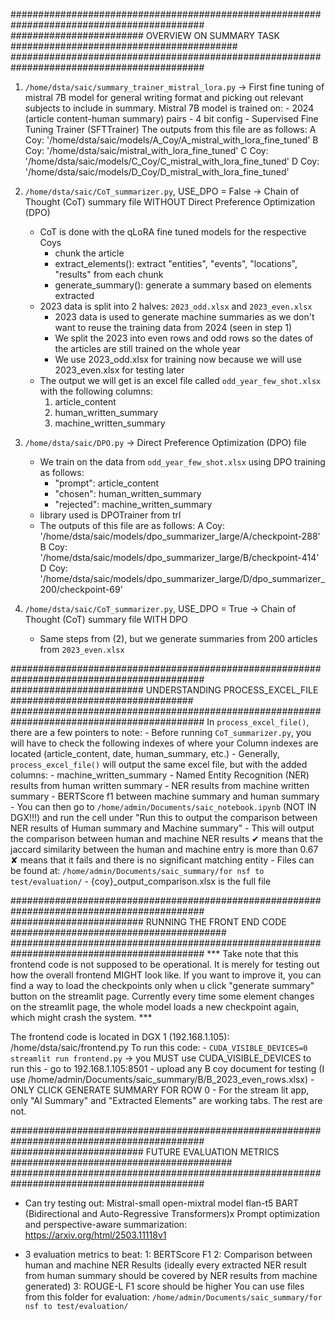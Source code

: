 ###########################################################################################
######################## OVERVIEW ON SUMMARY TASK #########################################
###########################################################################################
1. `/home/dsta/saic/summary_trainer_mistral_lora.py` -> First fine tuning of mistral 7B model for general writing format and picking out relevant subjects to include in summary.
    Mistral 7B model is trained on:
        - 2024 (article content-human summary) pairs 
        - 4 bit config
        - Supervised Fine Tuning Trainer (SFTTrainer)
    The outputs from this file are as follows:
        A Coy: '/home/dsta/saic/models/A_Coy/A_mistral_with_lora_fine_tuned'
        B Coy: '/home/dsta/saic/mistral_with_lora_fine_tuned'
        C Coy: '/home/dsta/saic/models/C_Coy/C_mistral_with_lora_fine_tuned'
        D Coy: '/home/dsta/saic/models/D_Coy/D_mistral_with_lora_fine_tuned'
        
2. `/home/dsta/saic/CoT_summarizer.py`, USE_DPO = False -> Chain of Thought (CoT) summary file WITHOUT Direct Preference Optimization (DPO)
    - CoT is done with the qLoRA fine tuned models for the respective Coys
        - chunk the article 
        - extract_elements(): extract "entities", "events", "locations", "results" from each chunk
        - generate_summary(): generate a summary based on elements extracted 
    - 2023 data is split into 2 halves: `2023_odd.xlsx` and `2023_even.xlsx`
        - 2023 data is used to generate machine summaries as we don't want to reuse the training data from 2024 (seen in step 1)
        - We split the 2023 into even rows and odd rows so the dates of the articles are still trained on the whole year
        - We use 2023_odd.xlsx for training now because we will use 2023_even.xlsx for testing later
    - The output we will get is an excel file called `odd_year_few_shot.xlsx` with the following columns:
        1. article_content
        2. human_written_summary
        3. machine_written_summary
        
3. `/home/dsta/saic/DPO.py` -> Direct Preference Optimization (DPO) file
    - We train on the data from `odd_year_few_shot.xlsx` using DPO training as follows:
        - "prompt": article_content
        - "chosen": human_written_summary
        - "rejected": machine_written_summary
    - library used is DPOTrainer from trl
    - The outputs of this file are as follows:
        A Coy: '/home/dsta/saic/models/dpo_summarizer_large/A/checkpoint-288'
        B Coy: '/home/dsta/saic/models/dpo_summarizer_large/B/checkpoint-414'
        D Coy: '/home/dsta/saic/models/dpo_summarizer_large/D/dpo_summarizer_200/checkpoint-69'

4. `/home/dsta/saic/CoT_summarizer.py`, USE_DPO = True -> Chain of Thought (CoT) summary file WITH DPO
    - Same steps from (2), but we generate summaries from 200 articles from `2023_even.xlsx`
    


###########################################################################################
######################## UNDERSTANDING PROCESS_EXCEL_FILE #################################
###########################################################################################
In `process_excel_file()`, there are a few pointers to note:
    - Before running `CoT_summarizer.py`, you will have to check the following indexes of where your Column indexes are located (article_content, date, human_summary, etc.)
    - Generally, `process_excel_file()` will output the same excel file, but with the added columns:
        - machine_written_summary
        - Named Entity Recognition (NER) results from human written summary
        - NER results from machine written summary
        - BERTScore f1 between machine summary and human summary
    - You can then go to `/home/admin/Documents/saic_notebook.ipynb` (NOT IN DGX!!!) and run the cell under "Run this to output the comparison between NER results of Human summary and Machine summary"
        - This will output the comparison between human and machine NER results
            ✔ means that the jaccard similarity between the human and machine entry is more than 0.67
            ✘ means that it fails and there is no significant matching entity
    - Files can be found at: `/home/admin/Documents/saic_summary/for nsf to test/evaluation/`
        - {coy}_output_comparison.xlsx is the full file
        
        

###########################################################################################
######################## RUNNING THE FRONT END CODE #######################################
###########################################################################################
*** Take note that this frontend code is not supposed to be operational. It is merely for testing out how the overall frontend MIGHT look like. If you want to improve it, you can find a way to load the checkpoints only when u click "generate summary" button on the streamlit page. Currently every time some element changes on the streamlit page, the whole model loads a new checkpoint again, which might crash the system. ***

The frontend code is located in DGX 1 (192.168.1.105): /home/dsta/saic/frontend.py
To run this code: 
    - `CUDA_VISIBLE_DEVICES=0 streamlit run frontend.py` -> you MUST use CUDA_VISIBLE_DEVICES to run this
    - go to 192.168.1.105:8501
    - upload any B coy document for testing (I use /home/admin/Documents/saic_summary/B/B_2023_even_rows.xlsx)
    - ONLY CLICK GENERATE SUMMARY FOR ROW 0
    - For the stream lit app, only "AI Summary" and "Extracted Elements" are working tabs. The rest are not.
    
    

###########################################################################################
######################## FUTURE EVALUATION METRICS ########################################
###########################################################################################
- Can try testing out:
    Mistral-small
    open-mixtral model
    flan-t5
    BART (Bidirectional and Auto-Regressive Transformers)x
    Prompt optimization and perspective-aware summarization: https://arxiv.org/html/2503.11118v1
    
- 3 evaluation metrics to beat:
    1: BERTScore F1
    2: Comparison between human and machine NER Results (ideally every extracted NER result from human summary should be covered by NER results from machine generated)
    3: ROUGE-L F1 score should be higher
    You can use files from this folder for evaluation: `/home/admin/Documents/saic_summary/for nsf to test/evaluation/`
